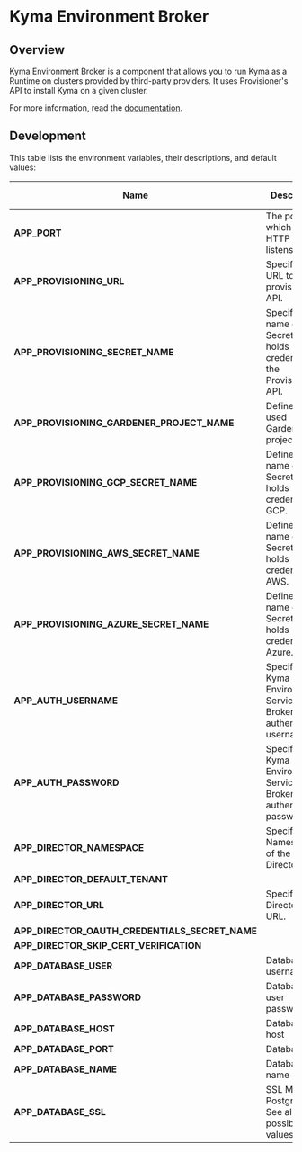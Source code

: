 # Kyma Environment Broker

## Overview

Kyma Environment Broker is a component that allows you to run Kyma as a Runtime on clusters provided by third-party providers. It uses Provisioner's API to install Kyma on a given cluster.

For more information, read the [documentation](../../docs/kyma-environment-broker).


## Development

This table lists the environment variables, their descriptions, and default values:

| Name | Description | Default value |
|-----|---------|:--------:|
| **APP_PORT** | The port on which the HTTP server listens. | `8080` |
| **APP_PROVISIONING_URL** | Specifies an URL to the provisioner API. | None |
| **APP_PROVISIONING_SECRET_NAME** | Specifies the name of the Secret which holds credentials to the Provisioner API. | None |
| **APP_PROVISIONING_GARDENER_PROJECT_NAME** | Defines the used Gardener project name. | `true` |
| **APP_PROVISIONING_GCP_SECRET_NAME** | Defines the name of the Secret which holds credentials to GCP. | None |
| **APP_PROVISIONING_AWS_SECRET_NAME** | Defines the name of the Secret which holds credentials to AWS. | None |
| **APP_PROVISIONING_AZURE_SECRET_NAME** | Defines the name of the Secret which holds credentials to Azure. | None |
| **APP_AUTH_USERNAME** | Specifies the Kyma Environment Service Broker authentication username. | None |
| **APP_AUTH_PASSWORD** | Specifies the Kyma Environment Service Broker authentication password. | None |
| **APP_DIRECTOR_NAMESPACE** | Specifies the Namespace of the Director | None |
| **APP_DIRECTOR_DEFAULT_TENANT** |  | None |
| **APP_DIRECTOR_URL** | Specifies Director's URL. | None |
| **APP_DIRECTOR_OAUTH_CREDENTIALS_SECRET_NAME** |  | None |
| **APP_DIRECTOR_SKIP_CERT_VERIFICATION** |  | None |
| **APP_DATABASE_USER** | Database username | `postgres` |
| **APP_DATABASE_PASSWORD** | Database user password | `password` |
| **APP_DATABASE_HOST** | Database host | `localhost` |
| **APP_DATABASE_PORT** | Database port | `5432` |
| **APP_DATABASE_NAME** | Database name | `provisioner` |
| **APP_DATABASE_SSL** | SSL Mode for PostgrSQL. See all the possible values [here](https://www.postgresql.org/docs/9.1/libpq-ssl.html)  | `disable`|
